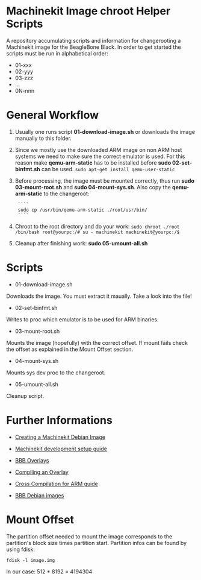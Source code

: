 Machinekit Image chroot Helper Scripts
======================================
A repository accumulating scripts and information for changerooting a Machinekit image for the BeagleBone Black. 
In order to get started the scripts must be run in alphabetical order:

* 01-xxx
* 02-yyy
* 03-zzz
* ...
* 0N-nnn

General Workflow
================
1. Usually one runs script **01-download-image.sh** or downloads the image manually to this folder.

1. Since we mostly use the downloaded ARM image on non ARM host systems we need to make sure the correct emulator is used. 
For this reason make **qemu-arm-static** has to be installed before **sudo 02-set-binfmt.sh** can be used. 
        ````
        sudo apt-get install qemu-user-static
        ```` 

1. Before processing, the image must be mounted correctly, thus run **sudo 03-mount-root.sh** and **sudo 04-mount-sys.sh**. Also copy the **qemu-arm-static** to the changeroot:

        ````
        sudo cp /usr/bin/qemu-arm-static ./root/usr/bin/
        ````


1. Chroot to the root directory and do your work:
        ````
        sudo chroot ./root /bin/bash
        root@yourpc:/# su - machinekit
        machinekit@yourpc:/$ 
        ````

1. Cleanup after finishing work: **sudo 05-umount-all.sh**


Scripts
=======
* 01-download-image.sh

Downloads the image. You must extract it maually. Take a look into the file!

* 02-set-binfmt.sh

Writes to proc which emulator is to be used for ARM binaries.

* 03-mount-root.sh

Mounts the image (hopefully) with the correct offset. If mount fails check the offset as explained in the Mount Offset section.

* 04-mount-sys.sh

Mounts sys dev proc to the changeroot.

* 05-umount-all.sh

Cleanup script.


Further Informations
====================

* [Creating a Machinekit Debian Image](https://github.com/machinekoder/asciidoc-sandbox/wiki/Creating-a-Machinekit-Debian-Image)

* [Machinekit development setup guide](http://www.machinekit.io/docs/developing/machinekit-developing/#install-development-packages)

* [BBB Overlays](https://github.com/beagleboard/bb.org-overlays)

* [Compiling an Overlay](https://learn.adafruit.com/introduction-to-the-beaglebone-black-device-tree/compiling-an-overlay)

* [Cross Compilation for ARM guide](https://community.arm.com/iot/embedded/b/embedded-blog/posts/cross-compilation-for-arm)

* [BBB Debian images](http://elinux.org/Beagleboard:BeagleBoneBlack_Debian#BBW.2FBBB_.28All_Revs.29_Machinekit)


Mount Offset
============
The partition offset needed to mount the image corresponds to the partition's block size times partition start.
Partition infos can be found by using fdisk:

````
fdisk -l image.img
````
In our case: 512 * 8192 = 4194304


